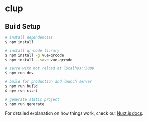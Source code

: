 # clup

## Build Setup

```bash
# install dependencies
$ npm install

# install qr-code library
$ npm install -g vue-qrcode
$ npm install --save vue-qrcode

# serve with hot reload at localhost:3000
$ npm run dev

# build for production and launch server
$ npm run build
$ npm run start

# generate static project
$ npm run generate
```

For detailed explanation on how things work, check out [Nuxt.js docs](https://nuxtjs.org).
